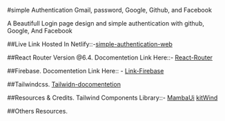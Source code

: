 #simple Authentication Gmail, password, Google, Github, and Facebook

A Beautifull Login page design and simple authentication with github, Google, And Facebook

##Live Link
Hosted In Netlify::-[simple-authentication-web](https://email-pass-authentication.netlify.app)

##React Router Version @6.4.
Docomentetion Link Here::- [React-Router](https://reactrouter.com/en/main/start/tutorial)

##Firebase.
Docomentetion Link Here:: - [Link-Firebase](https://firebase.google.com/?hl=en&authuser=0)

##Tailwindcss.
[Tailwidn-docomentetion](https://tailwindcss.com/docs/installation)

##Resources & Credits.
Tailwind Components Library::- [MambaUi](https://www.mambaui.com/)
[kitWind](https://kitwind.io/)

##Others Resources.

